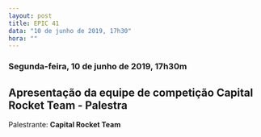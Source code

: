 ```yaml
---
layout: post
title: EPIC 41
data: "10 de junho de 2019, 17h30"
hora: ""
---
```


### Segunda-feira, 10 de junho de 2019, 17h30m

## Apresentação da equipe de competição Capital Rocket Team - Palestra
Palestrante: **Capital Rocket Team**
